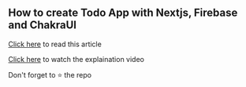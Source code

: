 ## How to create Todo App with Nextjs, Firebase and ChakraUI

[Click here](https://anjalbinayak.medium.com/how-to-create-todo-app-with-nextjs-firebase-383dcee65076) to read this article

[Click here](https://www.youtube.com/watch?v=wkKzKpTY4w4) to watch the explaination video

Don't forget to ⭐ the repo
